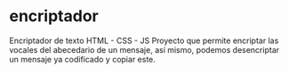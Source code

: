 # encriptador
Encriptador de texto HTML - CSS - JS
Proyecto que permite encriptar las vocales del abecedario de un mensaje, así mismo, podemos desencriptar un mensaje ya codificado y copiar este.
